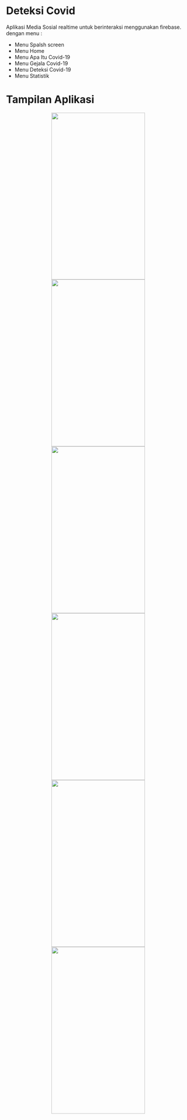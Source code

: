 # Deteksi Covid

Aplikasi Media Sosial realtime untuk berinteraksi menggunakan firebase.
dengan menu :
- Menu Spalsh screen
- Menu Home 
- Menu Apa Itu Covid-19
- Menu Gejala Covid-19
- Menu Deteksi Covid-19
- Menu Statistik

# Tampilan Aplikasi
<p align="center">
  <img src="https://user-images.githubusercontent.com/31988876/111021824-9c79e500-8401-11eb-8e2d-661edbfdc413.PNG" width="256" height="455">
  <img src="https://user-images.githubusercontent.com/31988876/111021823-9be14e80-8401-11eb-8c0b-df70067ed7d9.PNG" width="256" height="455">
  <img src="https://user-images.githubusercontent.com/31988876/111021822-9b48b800-8401-11eb-8c6a-cfdd3c832f2f.PNG" width="256" height="455">
  <img src="https://user-images.githubusercontent.com/31988876/111021821-9ab02180-8401-11eb-969f-8999a3c4d789.PNG" width="256" height="455">
  <img src="https://user-images.githubusercontent.com/31988876/111021819-997ef480-8401-11eb-8d41-be9ba771b238.PNG" width="256" height="455">
  <img src="https://user-images.githubusercontent.com/31988876/111021825-9c79e500-8401-11eb-9d28-ce2772490762.PNG" width="256" height="455">
</p>
